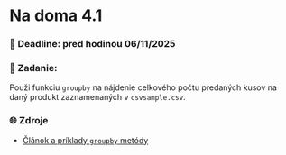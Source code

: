 # Na doma 4.1

### 📆 Deadline: pred hodinou 06/11/2025

### 🎯 Zadanie: 

Použi funkciu `groupby` na nájdenie celkového počtu predaných kusov na daný produkt zaznamenaných v `csvsample.csv`.

### 🌐 Zdroje
- [Článok a príklady `groupby` metódy](https://www.geeksforgeeks.org/pandas/python-pandas-dataframe-groupby/)